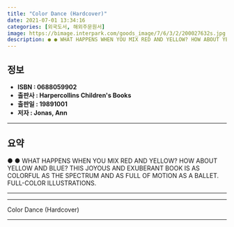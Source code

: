 ```yaml
---
title: "Color Dance (Hardcover)"
date: 2021-07-01 13:34:16
categories: [외국도서, 해외주문원서]
image: https://bimage.interpark.com/goods_image/7/6/3/2/200027632s.jpg
description: ● ● WHAT HAPPENS WHEN YOU MIX RED AND YELLOW? HOW ABOUT YELLOW AND BLUE? THIS JOYOUS AND EXUBERANT BOOK IS AS COLORFUL AS THE SPECTRUM AND AS FULL OF MOTION A
---
```


## **정보**

- **ISBN : 0688059902**
- **출판사 : Harpercollins Children's Books**
- **출판일 : 19891001**
- **저자 : Jonas, Ann**

------



## **요약**

●  ●  WHAT HAPPENS WHEN YOU MIX RED AND YELLOW? HOW ABOUT YELLOW AND BLUE? THIS JOYOUS AND EXUBERANT BOOK IS AS COLORFUL AS THE SPECTRUM AND AS FULL OF MOTION AS A BALLET. FULL-COLOR ILLUSTRATIONS.

------



------


Color Dance (Hardcover) 

------


